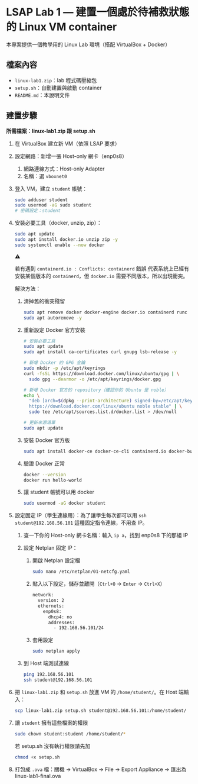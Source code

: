 # LSAP Lab 1 — 建置一個處於待補救狀態的 Linux VM container

本專案提供一個教學用的 Linux Lab 環境（搭配 VirtualBox + Docker）

## 檔案內容

- `linux-lab1.zip`：lab 程式碼壓縮包
- `setup.sh`：自動建置與啟動 container
- `README.md`：本說明文件

## 建置步驟

**所需檔案：linux-lab1.zip 跟 setup.sh**

1. 在 VirtualBox 建立新 VM（依照 LSAP 要求）
2. 設定網路：新增一張 Host-only 網卡（enp0s8）
    1. 網路連線方式：Host-only Adapter
    2. 名稱：選 `vboxnet0`
3. 登入 VM，建立 `student` 帳號：
    
    ```bash
    sudo adduser student
    sudo usermod -aG sudo student
    # 密碼設定：student
    ```
    
4. 安裝必要工具（docker, unzip, zip）：
    
    ```bash
    sudo apt update
    sudo apt install docker.io unzip zip -y
    sudo systemctl enable --now docker
    ```
    
    <aside>
    ⚠️
    
    若有遇到 `containerd.io : Conflicts: containerd` 錯誤
    代表系統上已經有安裝某個版本的 `containerd`，但 `docker.io` 需要不同版本，所以出現衝突。
    
    解決方法：
    
    1. 清掉舊的衝突殘留
        
        ```bash
        sudo apt remove docker docker-engine docker.io containerd runc
        sudo apt autoremove -y
        ```
        
    2. 重新設定 Docker 官方安裝
        
        ```bash
        # 安裝必要工具
        sudo apt update
        sudo apt install ca-certificates curl gnupg lsb-release -y
        
        # 新增 Docker 的 GPG 金鑰
        sudo mkdir -p /etc/apt/keyrings
        curl -fsSL https://download.docker.com/linux/ubuntu/gpg | \
          sudo gpg --dearmor -o /etc/apt/keyrings/docker.gpg
        
        # 新增 Docker 官方的 repository（確認你的 Ubuntu 是 noble）
        echo \
          "deb [arch=$(dpkg --print-architecture) signed-by=/etc/apt/keyrings/docker.gpg] \
          https://download.docker.com/linux/ubuntu noble stable" | \
          sudo tee /etc/apt/sources.list.d/docker.list > /dev/null
        
        # 更新來源清單
        sudo apt update
        ```
        
    3. 安裝 Docker 官方版
        
        ```bash
        sudo apt install docker-ce docker-ce-cli containerd.io docker-buildx-plugin docker-compose-plugin -y
        ```
        
    4. 驗證 Docker 正常
        
        ```bash
        docker --version
        docker run hello-world
        ```
        
    5. 讓 student 帳號可以用 docker
        
        ```bash
        sudo usermod -aG docker student
        ```
        
    </aside>
    
5. 設定固定 IP（學生連線用）：為了讓學生每次都可以用 `ssh student@192.168.56.101` 這種固定指令連線，不用查 IP。
    1. 查一下你的 Host-only 網卡名稱：輸入 `ip a`，找到 enp0s8 下的那組 IP
    2. 設定 Netplan 固定 IP：
        1. 開啟 Netplan 設定檔
            
            ```bash
            sudo nano /etc/netplan/01-netcfg.yaml
            ```
            
        2. 貼入以下設定，儲存並離開（`Ctrl+O` → `Enter` → `Ctrl+X`）
            
            ```bash
            network:
              version: 2
              ethernets:
                enp0s8:
                  dhcp4: no
                  addresses:
                    - 192.168.56.101/24
            ```
            
        3. 套用設定
            
            ```bash
            sudo netplan apply
            ```
            
    3. 到 Host 端測試連線
        
        ```bash
        ping 192.168.56.101
        ssh student@192.168.56.101
        ```
        
6. 把 `linux-lab1.zip` 和 `setup.sh` 放進 VM 的 `/home/student/`。在 Host 端輸入：
    
    ```bash
    scp linux-lab1.zip setup.sh student@192.168.56.101:/home/student/
    ```
    
7. 讓 `student` 擁有這些檔案的權限
    
    ```bash
    sudo chown student:student /home/student/*
    ```
    
    若 setup.sh 沒有執行權限請先加
    
    ```bash
    chmod +x setup.sh
    ```
    
8. 打包成 `.ova` 檔：關機 → VirtualBox → File → Export Appliance → 匯出為 linux-lab1-final.ova
